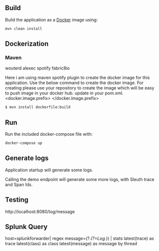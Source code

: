 ## Build

Build the application as a [Docker](https://www.docker.com/) image using:

```bash
mvn clean install
```
## Dockerization

### Maven
wouterd
alexec
spotify
fabric8io

Here i am using maven spotify plugin to create the docker image for this application.
Use the below command to create the docker image.
For creating please use your repository to create the image which will be easy to push image in your docker hub.
update in your pom.xml.
<docker.image.prefix> <your repo name> </docker.image.prefix>

```bash
$ mvn install dockerfile:build
```
## Run

Run the included docker-compose file with:

```bash
docker-compose up
```

## Generate logs

Application startup will generate some logs.

Calling the demo endpoint will generate some more logs, with Sleuth trace and Span Ids.

## Testing

http://localhost:8080/log/message

## Splunk Query

host=splunkforwarder| regex  message=(?<field>.*(?=Log.*)) | stats   latest(trace) as trace  latest(class) as class latest(message) as message by thread
```